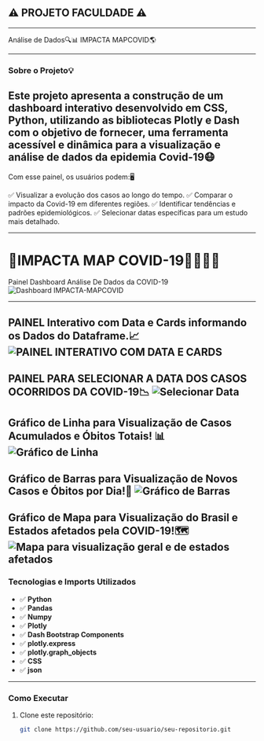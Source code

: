 ## ⚠️ PROJETO FACULDADE ⚠️
---
Análise de Dados🔍📊   IMPACTA 
                      MAPCOVID🌎

---

### Sobre o Projeto💡
Este projeto apresenta a construção de um dashboard interativo desenvolvido em CSS, Python, utilizando as bibliotecas Plotly e Dash com o objetivo de fornecer, uma ferramenta acessível e dinâmica para a visualização e análise de dados da epidemia Covid-19😷
---
Com esse painel, os usuários podem:🖥️

✅ Visualizar a evolução dos casos ao longo do tempo.
✅ Comparar o impacto da Covid-19 em diferentes regiões.
✅ Identificar tendências e padrões epidemiológicos.
✅ Selecionar datas específicas para um estudo mais detalhado.

---

# 🚨IMPACTA MAP COVID-19🦠💉😷🚨
Painel Dashboard Análise De Dados da COVID-19
![Dashboard IMPACTA-MAPCOVID](https://snipboard.io/FnbUQz.jpg)  


---
PAINEL Interativo com Data e Cards informando os Dados do Dataframe.📈
![PAINEL INTERATIVO COM DATA E CARDS](https://snipboard.io/Vtnu6N.jpg)
---
PAINEL PARA SELECIONAR A DATA DOS CASOS OCORRIDOS DA COVID-19📉
![Selecionar Data](https://snipboard.io/Q24PpJ.jpg)
---
Gráfico de Linha para Visualização de Casos Acumulados e Óbitos Totais! 📊
![Gráfico de Linha](https://snipboard.io/2FUXiG.jpg)
---
Gráfico de Barras para Visualização de Novos Casos e Óbitos por Dia!📑
![Gráfico de Barras](https://snipboard.io/wi3NOt.jpg)
---
Gráfico de Mapa para Visualização do Brasil e Estados afetados pela COVID-19!🗺️
![Mapa para visualização geral e de estados afetados](https://snipboard.io/QpDMsa.jpg)
---



### Tecnologias e Imports Utilizados
- ✅ **Python** 
- ✅ **Pandas**
- ✅ **Numpy**
- ✅ **Plotly**
- ✅ **Dash Bootstrap Components**
- ✅ **plotly.express**
- ✅ **plotly.graph_objects** 
- ✅ **CSS**
- ✅ **json** 
---

### Como Executar
1. Clone este repositório:
   ```bash
   git clone https://github.com/seu-usuario/seu-repositorio.git
